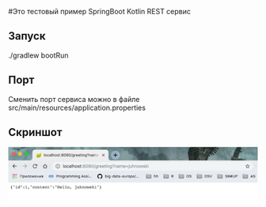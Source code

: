 #Это тестовый пример SpringBoot Kotlin REST сервис

## Запуск
./gradlew bootRun

## Порт
Сменить порт сервиса можно в файле src/main/resources/application.properties

## Скриншот
![alt text](screen.png)
